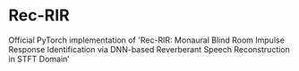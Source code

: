 # Rec-RIR
Official PyTorch implementation of 'Rec-RIR: Monaural Blind Room Impulse Response Identification via DNN-based Reverberant Speech Reconstruction in STFT Domain'
